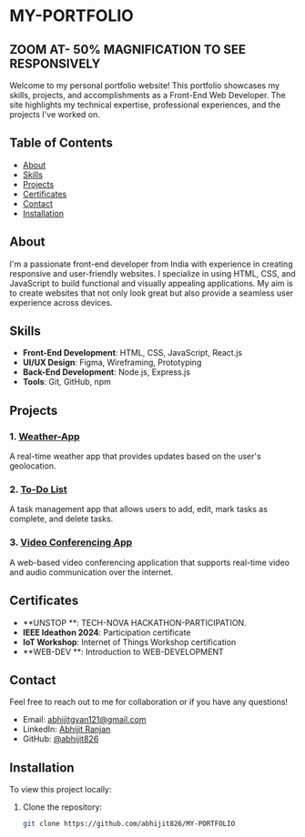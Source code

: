 # MY-PORTFOLIO

## ZOOM AT- 50% MAGNIFICATION TO SEE RESPONSIVELY

Welcome to my personal portfolio website! This portfolio showcases my skills, projects, and accomplishments as a Front-End Web Developer. The site highlights my technical expertise, professional experiences, and the projects I've worked on.

## Table of Contents
- [About](#about)
- [Skills](#skills)
- [Projects](#projects)
- [Certificates](#certificates)
- [Contact](#contact)
- [Installation](#installation)


## About
I'm a passionate front-end developer from India with experience in creating responsive and user-friendly websites. I specialize in using HTML, CSS, and JavaScript to build functional and visually appealing applications. My aim is to create websites that not only look great but also provide a seamless user experience across devices.

## Skills
- **Front-End Development**: HTML, CSS, JavaScript, React.js
- **UI/UX Design**: Figma, Wireframing, Prototyping
- **Back-End Development**: Node.js, Express.js
- **Tools**: Git, GitHub, npm

## Projects

### 1. [Weather-App](https://github.com/abhijit826/WEATHER-APP)
A real-time weather app that provides updates based on the user's geolocation.

### 2. [To-Do List](https://github.com/abhijit826/TO-DO-LIST)
A task management app that allows users to add, edit, mark tasks as complete, and delete tasks.

### 3. [Video Conferencing App](https://github.com/abhijit826/video-con)
A web-based video conferencing application that supports real-time video and audio communication over the internet.

## Certificates
- **UNSTOP **: TECH-NOVA HACKATHON-PARTICIPATION.
- **IEEE Ideathon 2024**: Participation certificate
- **IoT Workshop**: Internet of Things Workshop certification
- **WEB-DEV **: Introduction to WEB-DEVELOPMENT
## Contact
Feel free to reach out to me for collaboration or if you have any questions!

- Email: abhijitgyan121@gmail.com
- LinkedIn: [Abhijit Ranjan](https://www.linkedin.com/in/abhijit-ranjan-3b5399288/)
- GitHub: [@abhijit826](https://github.com/abhijit826)

## Installation
To view this project locally:
1. Clone the repository:
   ```bash
   git clone https://github.com/abhijit826/MY-PORTFOLIO

